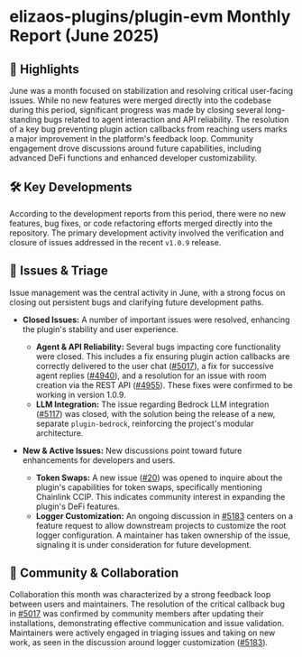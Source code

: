 # elizaos-plugins/plugin-evm Monthly Report (June 2025)

## 🚀 Highlights
June was a month focused on stabilization and resolving critical user-facing issues. While no new features were merged directly into the codebase during this period, significant progress was made by closing several long-standing bugs related to agent interaction and API reliability. The resolution of a key bug preventing plugin action callbacks from reaching users marks a major improvement in the platform's feedback loop. Community engagement drove discussions around future capabilities, including advanced DeFi functions and enhanced developer customizability.

## 🛠️ Key Developments
According to the development reports from this period, there were no new features, bug fixes, or code refactoring efforts merged directly into the repository. The primary development activity involved the verification and closure of issues addressed in the recent `v1.0.9` release.

## 🐛 Issues & Triage
Issue management was the central activity in June, with a strong focus on closing out persistent bugs and clarifying future development paths.

- **Closed Issues:** A number of important issues were resolved, enhancing the plugin's stability and user experience.
    - **Agent & API Reliability:** Several bugs impacting core functionality were closed. This includes a fix ensuring plugin action callbacks are correctly delivered to the user chat ([#5017](https://github.com/elizaos-plugins/plugin-evm/issues/5017)), a fix for successive agent replies ([#4940](https://github.com/elizaos-plugins/plugin-evm/issues/4940)), and a resolution for an issue with room creation via the REST API ([#4955](https://github.com/elizaos-plugins/plugin-evm/issues/4955)). These fixes were confirmed to be working in version 1.0.9.
    - **LLM Integration:** The issue regarding Bedrock LLM integration ([#5117](https://github.com/elizaos-plugins/plugin-evm/issues/5117)) was closed, with the solution being the release of a new, separate `plugin-bedrock`, reinforcing the project's modular architecture.

- **New & Active Issues:** New discussions point toward future enhancements for developers and users.
    - **Token Swaps:** A new issue ([#20](https://github.com/elizaos-plugins/plugin-evm/issues/20)) was opened to inquire about the plugin's capabilities for token swaps, specifically mentioning Chainlink CCIP. This indicates community interest in expanding the plugin's DeFi features.
    - **Logger Customization:** An ongoing discussion in [#5183](https://github.com/elizaos-plugins/plugin-evm/issues/5183) centers on a feature request to allow downstream projects to customize the root logger configuration. A maintainer has taken ownership of the issue, signaling it is under consideration for future development.

## 💬 Community & Collaboration
Collaboration this month was characterized by a strong feedback loop between users and maintainers. The resolution of the critical callback bug in [#5017](https://github.com/elizaos-plugins/plugin-evm/issues/5017) was confirmed by community members after updating their installations, demonstrating effective communication and issue validation. Maintainers were actively engaged in triaging issues and taking on new work, as seen in the discussion around logger customization ([#5183](https://github.com/elizaos-plugins/plugin-evm/issues/5183)).